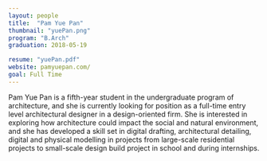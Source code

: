 ```yaml
---
layout: people
title:  "Pam Yue Pan"
thumbnail: "yuePan.png"
program: "B.Arch"
graduation: 2018-05-19

resume: "yuePan.pdf"
website: pamyuepan.com/
goal: Full Time
---
```


Pam Yue Pan is a fifth-year student in the undergraduate program of architecture, and she is currently looking for position as a full-time entry level architectural designer in a design-oriented firm. She is interested in exploring how architecture could impact the social and natural environment, and she has developed a skill set in digital drafting, architectural detailing, digital and physical modelling in projects from large-scale residential projects to small-scale design build project in school and during internships. 
